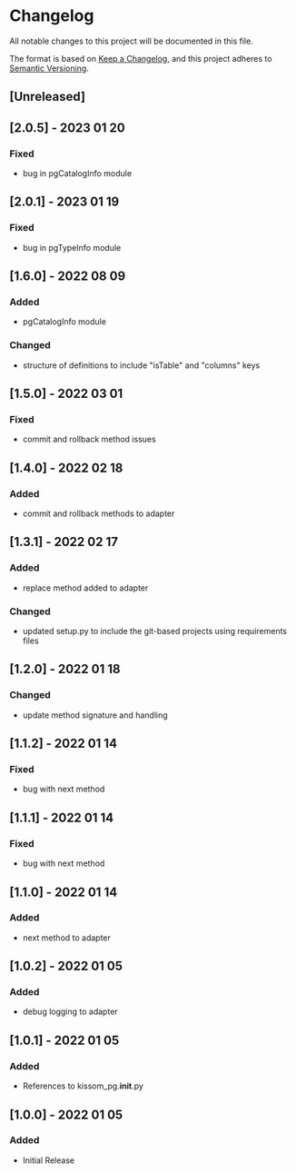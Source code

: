 # Changelog
All notable changes to this project will be documented in this file.

The format is based on [Keep a Changelog](https://keepachangelog.com/en/1.0.0/),
and this project adheres to [Semantic Versioning](https://semver.org/spec/v2.0.0.html).

## [Unreleased]

## [2.0.5] - 2023 01 20
### Fixed
- bug in pgCatalogInfo module

## [2.0.1] - 2023 01 19
### Fixed
- bug in pgTypeInfo module

## [1.6.0] - 2022 08 09
### Added
- pgCatalogInfo module
### Changed
- structure of definitions to include "isTable" and "columns" keys

## [1.5.0] - 2022 03 01
### Fixed
- commit and rollback method issues

## [1.4.0] - 2022 02 18
### Added
- commit and rollback methods to adapter

## [1.3.1] - 2022 02 17
### Added
- replace method added to adapter
### Changed
- updated setup.py to include the git-based projects using requirements files

## [1.2.0] - 2022 01 18
### Changed
- update method signature and handling

## [1.1.2] - 2022 01 14
### Fixed
- bug with next method

## [1.1.1] - 2022 01 14
### Fixed
- bug with next method

## [1.1.0] - 2022 01 14
### Added
- next method to adapter

## [1.0.2] - 2022 01 05
### Added
- debug logging to adapter

## [1.0.1] - 2022 01 05
### Added
- References to kissom_pg.__init__.py

## [1.0.0] - 2022 01 05
### Added
- Initial Release
